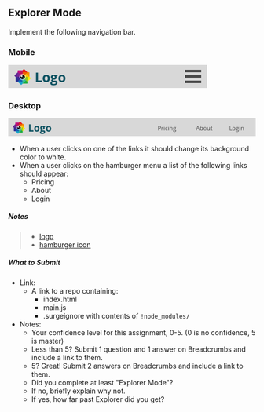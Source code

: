 ## Explorer Mode

Implement the following navigation bar.

### Mobile

![mobile](mobile.png)

### Desktop

![desktop](desktop.png)

* When a user clicks on one of the links it should change its background color to white.
* When a user clicks on the hamburger menu a list of the following links should appear:
  * Pricing
  * About
  * Login

##### Notes

  > * [logo](logo.png)
  > * [hamburger icon](hamburger.png)

##### What to Submit
* Link:
  * A link to a repo containing:
    * index.html
    * main.js
    * .surgeignore with contents of `!node_modules/`
* Notes:
  * Your confidence level for this assignment, 0-5. (0 is no confidence, 5 is master)
  * Less than 5? Submit 1 question and 1 answer on Breadcrumbs and include a link to them.
  * 5? Great! Submit 2 answers on Breadcrumbs and include a link to them.
  * Did you complete at least "Explorer Mode"?
  * If no, briefly explain why not.
  * If yes, how far past Explorer did you get?